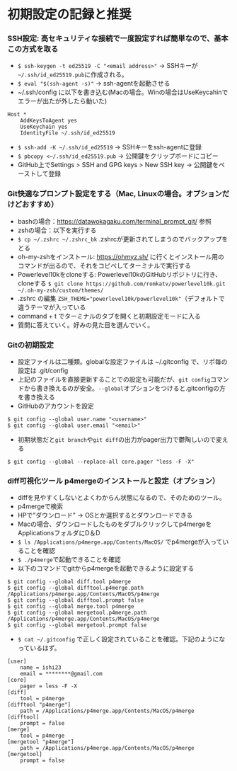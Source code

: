 # 初期設定の記録と推奨
### SSH設定: 高セキュリティな接続で一度設定すれば簡単なので、基本この方式を取る
- `$ ssh-keygen -t ed25519 -C "<email address>"` -> SSHキーが`~/.ssh/id_ed25519.pub`に作成される。
- `$ eval "$(ssh-agent -s)"` -> ssh-agentを起動させる
- ~/.ssh/config に以下を書き込む(Macの場合。Winの場合はUseKeycahinでエラーが出たが外したら動いた)
```
Host *
    AddKeysToAgent yes
    UseKeychain yes
    IdentityFile ~/.ssh/id_ed25519
```
- `$ ssh-add -K ~/.ssh/id_ed25519` -> SSHキーをssh-agentに登録
- `$ pbcopy <~/.ssh/id_ed25519.pub` -> 公開鍵をクリップボードにコピー
- GitHub上でSettings > SSH and GPG keys > New SSH key -> 公開鍵をペーストして登録

### Git快適なプロンプト設定をする（Mac, Linuxの場合。オプションだけどおすすめ）
- bashの場合：https://datawokagaku.com/terminal_prompt_git/ 参照
- zshの場合：以下を実行する
- `$ cp ~/.zshrc ~/.zshrc_bk` .zshrcが更新されてしまうのでバックアップをとる
- oh-my-zshをインストール: https://ohmyz.sh/ に行くとインストール用のコマンドが出るので、それをコピペしてターミナルで実行する
- Powerlevel10kをcloneする: Powerlevel10kのGitHubリポジトリに行き、cloneする `$ git clone https://github.com/romkatv/powerlevel10k.git ~/.oh-my-zsh/custom/themes/`
- .zshrc の編集 `ZSH_THEME="powerlevel10k/powerlevel10k"`（デフォルトで違うテーマが入っている
- command + t でターミナルのタブを開くと初期設定モードに入る
- 質問に答えていく。好みの見た目を選んでいく。



### Gitの初期設定
- 設定ファイルは二種類。globalな設定ファイルは ~/.gitconfig で、リポ毎の設定は .git/config
- 上記のファイルを直接更新することでの設定も可能だが、`git config`コマンドから書き換えるのが安全。`--global`オプションをつけると.gitconfigの方を書き換える
- GitHubのアカウントを設定
```
$ git config --global user.name "<username>"
$ git config --global user.email "<email>"
```

- 初期状態だと`git branch`や`git diff`の出力がpager出力で鬱陶しいので変える
```
$ git config --global --replace-all core.pager "less -F -X"
```


### diff可視化ツール p4mergeのインストールと設定（オプション）
- diffを見やすくしないとよくわからん状態になるので、そのためのツール。
- p4mergeで検索
- HPで"ダウンロード" → OSとか選択するとダウンロードできる
- Macの場合、ダウンロードしたものをダブルクリックしてp4mergeをApplicationsフォルダにD＆D
- `$ ls /Applications/p4merge.app/Contents/MacOS/` でp4mergeが入っていることを確認
- `$ ./p4merge`で起動できることを確認
- 以下のコマンドでgitからp4mergeを起動できるように設定する
```
$ git config --global diff.tool p4merge
$ git config --global difftool.p4merge.path /Applications/p4merge.app/Contents/MacOS/p4merge
$ git config --global difftool.prompt false
$ git config --global merge.tool p4merge
$ git config --global mergetool.p4merge.path /Applications/p4merge.app/Contents/MacOS/p4merge
$ git config --global mergetool.prompt false
```
- `$ cat ~/.gitconfig` で正しく設定されていることを確認。下記のようになっているはず。
```
[user]
	name = ishi23
	email = ********@gmail.com
[core]
	pager = less -F -X
[diff]
	tool = p4merge
[difftool "p4merge"]
	path = /Applications/p4merge.app/Contents/MacOS/p4merge
[difftool]
	prompt = false
[merge]
	tool = p4merge
[mergetool "p4merge"]
	path = /Applications/p4merge.app/Contents/MacOS/p4merge
[mergetool]
	prompt = false
```
